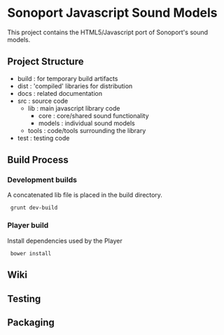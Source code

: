 # Sonoport Javascript Sound Models

This project contains the HTML5/Javascript port of Sonoport's sound models.

## Project Structure

- build : for temporary build artifacts
- dist  : 'compiled' libraries for distribution
- docs  : related documentation
- src   : source code
	- lib    : main javascript library code
		- core 	: core/shared sound functionality
		- models 	: individual sound models
	- tools  : code/tools surrounding the library
- test 	: testing code


## Build Process

### Development builds
A concatenated lib file is placed in the build directory.

``` grunt dev-build```

### Player build
Install dependencies used by the Player

``` bower install```

## Wiki


## Testing


## Packaging
